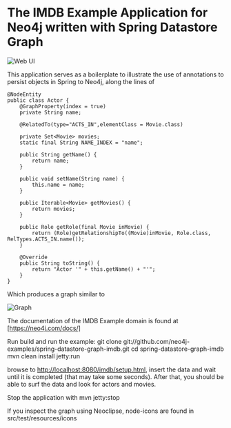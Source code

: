 The IMDB Example Application for Neo4j written with Spring Datastore Graph
==========================================================================

![Web UI](https://github.com/neo4j-examples/spring-datastore-graph-imdb/raw/master/doc/images/IMDB1.png)


This application serves as a boilerplate to illustrate the use of annotations to persist objects in Spring to Neo4j, along the lines of 


	@NodeEntity
	public class Actor {
    	@GraphProperty(index = true)
    	private String name;

		@RelatedTo(type="ACTS_IN",elementClass = Movie.class)
		
		private Set<Movie> movies;
		static final String NAME_INDEX = "name";

		public String getName() {
			return name;
		}

		public void setName(String name) {
			this.name = name;
		}

		public Iterable<Movie> getMovies() {
			return movies;
		}
		
		public Role getRole(final Movie inMovie) {
			return (Role)getRelationshipTo((Movie)inMovie, Role.class, RelTypes.ACTS_IN.name());
		}
		
		@Override
		public String toString() {
			return "Actor '" + this.getName() + "'";
		}
	}
	
Which produces a graph similar to 

![Graph](https://neo4j.com/docs/)



The documentation of the IMDB Example domain is found at [https://neo4j.com/docs/]


Run build and run the example:
	git clone git://github.com/neo4j-examples/spring-datastore-graph-imdb.git
	cd spring-datastore-graph-imdb
	mvn clean install jetty:run

browse to [http://localhost:8080/imdb/setup.html](http://localhost:8080/imdb/setup.html), insert the data and wait until it is completed (that may take some seconds). After that, you should be able to surf the data and look for actors and movies.

Stop the application with
	mvn jetty:stop

If you inspect the graph using Neoclipse,
node-icons are found in
src/test/resources/icons
